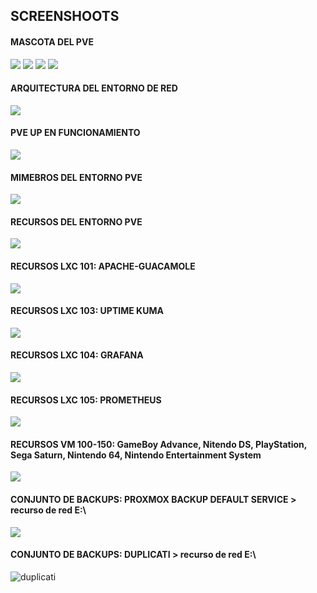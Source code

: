 <h2>SCREENSHOOTS</h2>

#### MASCOTA DEL PVE
<div>
  <img src="https://github.com/tybemuhub/documentacion-emuhub/blob/main/img/baxy.png">
  <img src="https://github.com/tybemuhub/documentacion-emuhub/blob/main/img/baxy_wave.png">
  <img src="https://github.com/tybemuhub/documentacion-emuhub/blob/main/img/baxy_stand.png">
  <img src="https://github.com/tybemuhub/documentacion-emuhub/blob/main/img/baxy_right.png">
</div>


#### ARQUITECTURA DEL ENTORNO DE RED
<img src="https://github.com/tybemuhub/documentacion-emuhub/blob/main/img/arch.JPG">

#### PVE UP EN FUNCIONAMIENTO
<img src="https://github.com/tybemuhub/documentacion-emuhub/blob/main/img/1.JPG">

#### MIMEBROS DEL ENTORNO PVE
<img src="https://github.com/tybemuhub/documentacion-emuhub/blob/main/img/Captura de pantalla (21).png">

#### RECURSOS DEL ENTORNO PVE
<img src="https://github.com/tybemuhub/documentacion-emuhub/blob/main/img/Captura de pantalla (22).png">

#### RECURSOS LXC 101: APACHE-GUACAMOLE
<img src="https://github.com/tybemuhub/documentacion-emuhub/blob/main/img/Captura de pantalla (23).png">

#### RECURSOS LXC 103: UPTIME KUMA 
<img src="https://github.com/tybemuhub/documentacion-emuhub/blob/main/img/Captura de pantalla (24).png">

#### RECURSOS LXC 104: GRAFANA
<img src="https://github.com/tybemuhub/documentacion-emuhub/blob/main/img/Captura de pantalla (25).png">

#### RECURSOS LXC 105: PROMETHEUS
<img src="https://github.com/tybemuhub/documentacion-emuhub/blob/main/img/Captura de pantalla (26).png">

#### RECURSOS VM 100-150: GameBoy Advance, Nitendo DS, PlayStation, Sega Saturn, Nintendo 64, Nintendo Entertainment System
<img src="https://github.com/tybemuhub/documentacion-emuhub/blob/main/img/Captura de pantalla (27).png">

#### CONJUNTO DE BACKUPS: PROXMOX BACKUP DEFAULT SERVICE > recurso de red E:\
<img src="https://github.com/tybemuhub/documentacion-emuhub/blob/main/img/Captura de pantalla (27).png">

#### CONJUNTO DE BACKUPS: DUPLICATI > recurso de red E:\
<img src="" alt="duplicati">

